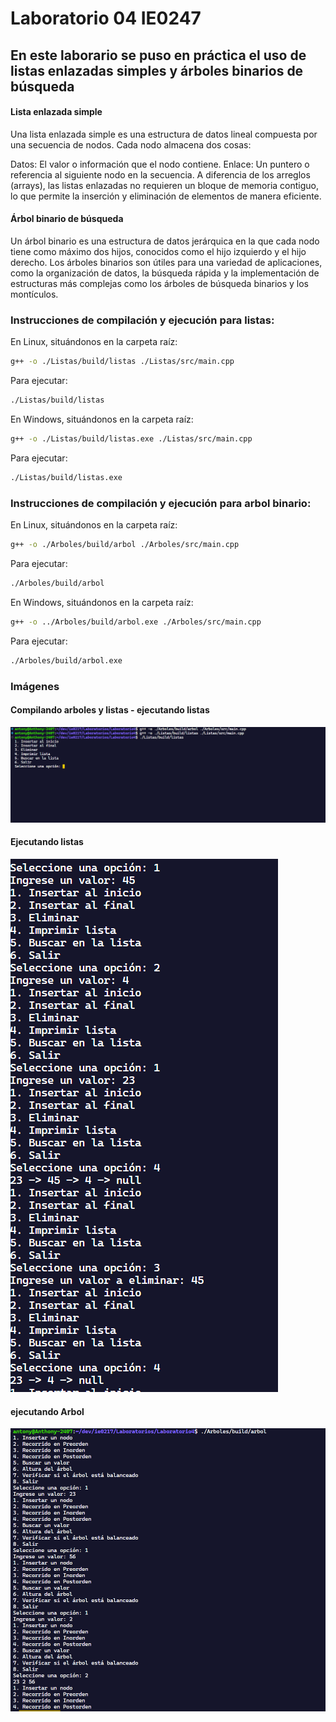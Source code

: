 # Laboratorio 04 IE0247

## En este laborario se puso en práctica el uso de listas enlazadas simples y árboles binarios de búsqueda

#### Lista enlazada simple

Una lista enlazada simple es una estructura de datos lineal compuesta por una secuencia de nodos. Cada nodo almacena dos cosas:

Datos: El valor o información que el nodo contiene.
Enlace: Un puntero o referencia al siguiente nodo en la secuencia.
A diferencia de los arreglos (arrays), las listas enlazadas no requieren un bloque de memoria contiguo, lo que permite la inserción y eliminación de elementos de manera eficiente.

#### Árbol binario de búsqueda

Un árbol binario es una estructura de datos jerárquica en la que cada nodo tiene como máximo dos hijos, conocidos como el hijo izquierdo y el hijo derecho. Los árboles binarios son útiles para una variedad de aplicaciones, como la organización de datos, la búsqueda rápida y la implementación de estructuras más complejas como los árboles de búsqueda binarios y los montículos.

### Instrucciones de compilación y ejecución para listas:

En Linux, situándonos en la carpeta raíz:

```bash
g++ -o ./Listas/build/listas ./Listas/src/main.cpp
```

Para ejecutar:

```bash
./Listas/build/listas
```

En Windows, situándonos en la carpeta raíz:

```bash
g++ -o ./Listas/build/listas.exe ./Listas/src/main.cpp
```

Para ejecutar:

```bash
./Listas/build/listas.exe
```

### Instrucciones de compilación y ejecución para arbol binario:

En Linux, situándonos en la carpeta raíz:

```bash
g++ -o ./Arboles/build/arbol ./Arboles/src/main.cpp
```

Para ejecutar:

```bash
./Arboles/build/arbol
```

En Windows, situándonos en la carpeta raíz:

```bash
g++ -o ../Arboles/build/arbol.exe ./Arboles/src/main.cpp
```

Para ejecutar:

```bash
./Arboles/build/arbol.exe
```

### Imágenes

#### Compilando arboles y listas - ejecutando listas

![img1](./imgs/img1.png)

#### Ejecutando listas

![img2](./imgs/img2.png)

#### ejecutando Arbol

![img3](./imgs/img3.png)
